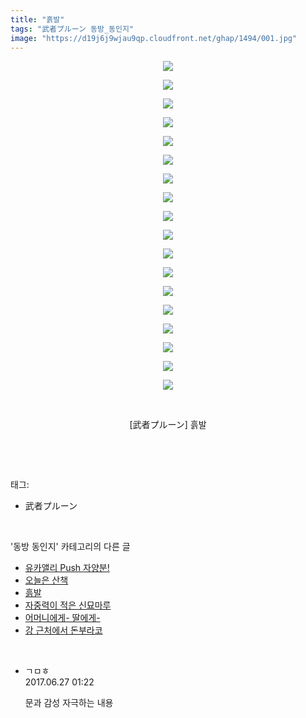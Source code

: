```yaml
---
title: "흙발"
tags: "武者プルーン 동방_동인지"
image: "https://d19j6j9wjau9qp.cloudfront.net/ghap/1494/001.jpg"
---
```

<div class="article">
<p style="text-align: center; clear: none; float: none;"><img src="{{ site.imgserver8 }}/ghap/1494/001.jpg"/></p>
<p style="text-align: center; clear: none; float: none;"><img src="{{ site.imgserver8 }}/ghap/1494/002.jpg"/></p>
<p style="text-align: center; clear: none; float: none;"><img src="{{ site.imgserver8 }}/ghap/1494/003.jpg"/></p>
<p style="text-align: center; clear: none; float: none;"><img src="{{ site.imgserver8 }}/ghap/1494/004.jpg"/></p>
<p style="text-align: center; clear: none; float: none;"><img src="{{ site.imgserver8 }}/ghap/1494/005.jpg"/></p>
<p style="text-align: center; clear: none; float: none;"><img src="{{ site.imgserver8 }}/ghap/1494/006.jpg"/></p>
<p style="text-align: center; clear: none; float: none;"><img src="{{ site.imgserver8 }}/ghap/1494/007.jpg"/></p>
<p style="text-align: center; clear: none; float: none;"><img src="{{ site.imgserver8 }}/ghap/1494/008.jpg"/></p>
<p style="text-align: center; clear: none; float: none;"><img src="{{ site.imgserver8 }}/ghap/1494/009.jpg"/></p>
<p style="text-align: center; clear: none; float: none;"><img src="{{ site.imgserver8 }}/ghap/1494/010.jpg"/></p>
<p style="text-align: center; clear: none; float: none;"><img src="{{ site.imgserver8 }}/ghap/1494/011.jpg"/></p>
<p style="text-align: center; clear: none; float: none;"><img src="{{ site.imgserver8 }}/ghap/1494/012.jpg"/></p>
<p style="text-align: center; clear: none; float: none;"><img src="{{ site.imgserver8 }}/ghap/1494/013.jpg"/></p>
<p style="text-align: center; clear: none; float: none;"><img src="{{ site.imgserver8 }}/ghap/1494/014.jpg"/></p>
<p style="text-align: center; clear: none; float: none;"><img src="{{ site.imgserver8 }}/ghap/1494/015.jpg"/></p>
<p style="text-align: center; clear: none; float: none;"><img src="{{ site.imgserver8 }}/ghap/1494/016.jpg"/></p>
<p style="text-align: center; clear: none; float: none;"><img src="{{ site.imgserver8 }}/ghap/1494/017.jpg"/></p>
<p style="text-align: center; clear: none; float: none;"><img src="{{ site.imgserver8 }}/ghap/1494/018.jpg"/></p>
<p style="text-align: center; clear: none; float: none;"><br/></p>
<p style="text-align: center; clear: none; float: none;">[武者プルーン] 흙발</p>
<p><br/></p>
</div><br/>
<div class="tagTrail">
<p>태그: </p>
<ul>
<li>武者プルーン</li>
</ul>
</div><br/>
<div class="another">
<p>'동방 동인지' 카테고리의 다른 글</p>
<ul>
<li><a href="/ghap_1496">유카앨리 Push 자양분!</a></li>
<li><a href="/ghap_1495">오늘은 산책</a></li>
<li><a href="/ghap_1494">흙발</a></li>
<li><a href="/ghap_1488">자중력이 적은 신묘마루</a></li>
<li><a href="/ghap_1487">어머니에게- 딸에게-</a></li>
<li><a href="/ghap_1486">강 근처에서 돈부라코</a></li>
</ul>
</div><br/>
<div class="cb_module cb_fluid">
<div class="cb_wrt cb_profile">
<div class="comment">
<ul>
<li class="cb_thumb_off" id="comment15023264">
<div class="cb_comment_area">
<div class="cb_info_area">
<div class="cb_section">
<span class="cb_nick_name">ㄱㅁㅎ</span>
</div>
<div class="cb_section">
<span class="cb_date">2017.06.27 01:22 </span>
</div>
</div>
<div class="cb_dsc_comment">
<p class="cb_dsc">
											문과 감성 자극하는 내용
										</p>
</div>
</div></li>
</ul>
</div>
</div><!-- commentList close -->
</div><br/>
